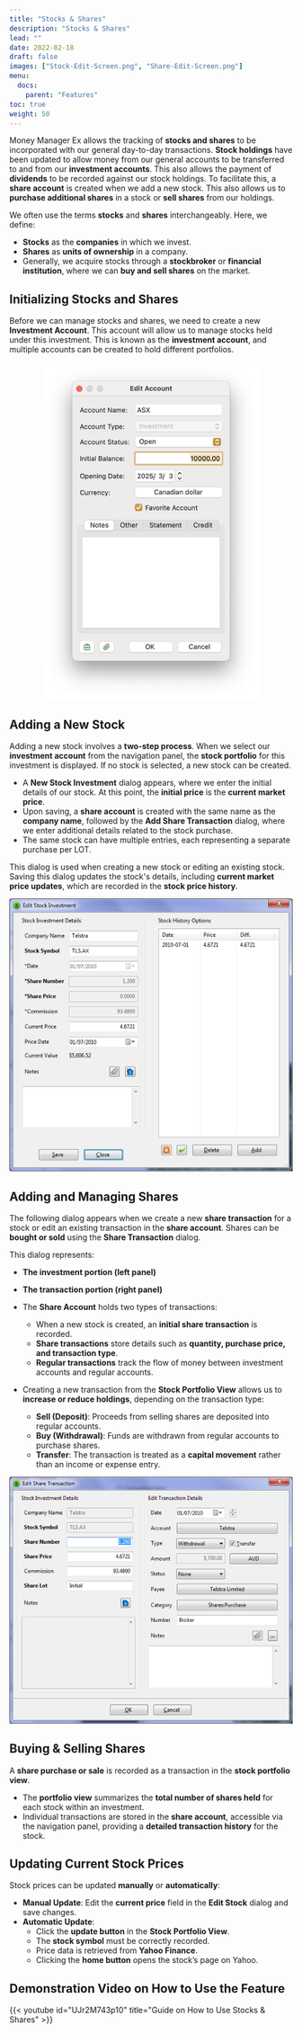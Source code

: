 ```yaml
---
title: "Stocks & Shares"
description: "Stocks & Shares"
lead: ""
date: 2022-02-18
draft: false
images: ["Stock-Edit-Screen.png", "Share-Edit-Screen.png"]
menu:
  docs:
    parent: "Features"
toc: true
weight: 50
---
```


Money Manager Ex allows the tracking of **stocks and shares** to be incorporated with our general day-to-day transactions. **Stock holdings** have been updated to allow money from our general accounts to be transferred to and from our **investment accounts**. This also allows the payment of **dividends** to be recorded against our stock holdings. To facilitate this, a **share account** is created when we add a new stock. This also allows us to **purchase additional shares** in a stock or **sell shares** from our holdings.

We often use the terms **stocks** and **shares** interchangeably. Here, we define:

- **Stocks** as the **companies** in which we invest.
- **Shares** as **units of ownership** in a company.
- Generally, we acquire stocks through a **stockbroker** or **financial institution**, where we can **buy and sell shares** on the market.

## Initializing Stocks and Shares

Before we can manage stocks and shares, we need to create a new **Investment Account**.
This account will allow us to manage stocks held under this investment. This is known as the **investment account**, and multiple accounts can be created to hold different portfolios.
<p align="center">
    <img src="Stock-Investment-Screen.png" height="600" />
</p>

## Adding a New Stock

Adding a new stock involves a **two-step process**. When we select our **investment account** from the navigation panel, the **stock portfolio** for this investment is displayed. If no stock is selected, a new stock can be created.

- A **New Stock Investment** dialog appears, where we enter the initial details of our stock. At this point, the **initial price** is the **current market price**.
- Upon saving, a **share account** is created with the same name as the **company name**, followed by the **Add Share Transaction** dialog, where we enter additional details related to the stock purchase.
- The same stock can have multiple entries, each representing a separate purchase per LOT.

This dialog is used when creating a new stock or editing an existing stock. Saving this dialog updates the stock's details, including **current market price updates**, which are recorded in the **stock price history**.

![](Stock-Edit-Screen.png)

## Adding and Managing Shares 

The following dialog appears when we create a new **share transaction** for a stock or edit an existing transaction in the **share account**. Shares can be **bought or sold** using the **Share Transaction** dialog.

This dialog represents:
- **The investment portion (left panel)**
- **The transaction portion (right panel)**

- The **Share Account** holds two types of transactions:
    - When a new stock is created, an **initial share transaction** is recorded.
    - **Share transactions** store details such as **quantity, purchase price, and transaction type**.
    - **Regular transactions** track the flow of money between investment accounts and regular accounts.
- Creating a new transaction from the **Stock Portfolio View** allows us to **increase or reduce holdings**, depending on the transaction type:
    - **Sell (Deposit)**: Proceeds from selling shares are deposited into regular accounts.
    - **Buy (Withdrawal)**: Funds are withdrawn from regular accounts to purchase shares.
    - **Transfer**: The transaction is treated as a **capital movement** rather than an income or expense entry.

![](Share-Edit-Screen.png)

## Buying & Selling Shares

A **share purchase or sale** is recorded as a transaction in the **stock portfolio view**. 

- The **portfolio view** summarizes the **total number of shares held** for each stock within an investment.
- Individual transactions are stored in the **share account**, accessible via the navigation panel, providing a **detailed transaction history** for the stock.

## Updating Current Stock Prices

Stock prices can be updated **manually** or **automatically**:

- **Manual Update**: Edit the **current price** field in the **Edit Stock** dialog and save changes.
- **Automatic Update**:
  - Click the **update button** in the **Stock Portfolio View**.
  - The **stock symbol** must be correctly recorded.
  - Price data is retrieved from **Yahoo Finance**.
  - Clicking the **home button** opens the stock’s page on Yahoo.

## Demonstration Video on How to Use the Feature

{{< youtube id="UJr2M743p10" title="Guide on How to Use Stocks & Shares" >}}

